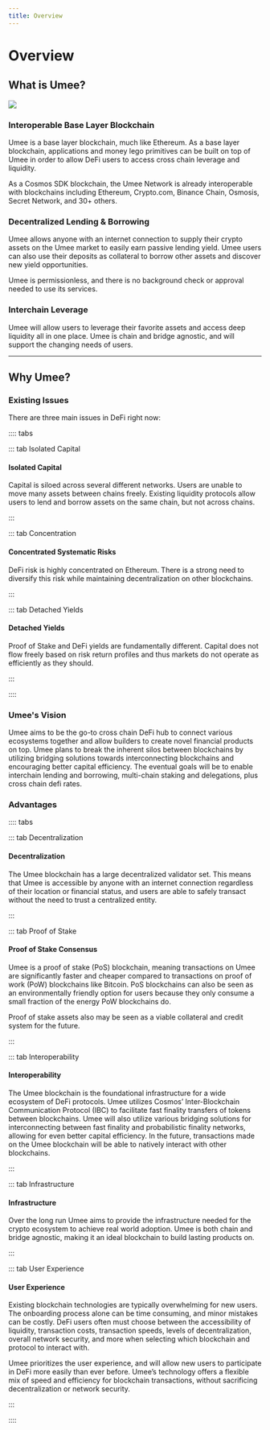 ```yaml
---
title: Overview
---
```


# Overview

## What is Umee?
![](/bg/what-is-umee.png)

### Interoperable Base Layer Blockchain

Umee is a base layer blockchain, much like Ethereum. As a base layer blockchain, applications and money lego primitives can be built on top of Umee in order to allow DeFi users to access cross chain leverage and liquidity.

As a Cosmos SDK blockchain, the Umee Network is already interoperable with blockchains including Ethereum, Crypto.com, Binance Chain, Osmosis, Secret Network, and 30+ others.

### Decentralized Lending & Borrowing

Umee allows anyone with an internet connection to supply their crypto assets on the Umee market to easily earn passive lending yield. Umee users can also use their deposits as collateral to borrow other assets and discover new yield opportunities.

Umee is permissionless, and there is no background check or approval needed to use its services.

### Interchain Leverage
Umee will allow users to leverage their favorite assets and access deep liquidity all in one place. Umee is chain and bridge agnostic, and will support the changing needs of users.

****

## Why Umee?

### Existing Issues
There are three main issues in DeFi right now:

:::: tabs

::: tab Isolated Capital

#### Isolated Capital

Capital is siloed across several different networks. Users are unable to move many assets between chains freely. Existing liquidity protocols allow users to lend and borrow assets on the same chain, but not across chains.

:::

::: tab Concentration

#### Concentrated Systematic Risks

DeFi risk is highly concentrated on Ethereum. There is a strong need to diversify this risk while maintaining decentralization on other blockchains.

:::

::: tab Detached Yields

#### Detached Yields

Proof of Stake and DeFi yields are fundamentally different. Capital does not flow freely based on risk return profiles and thus markets do not operate as efficiently as they should.

:::

::::

### Umee's Vision

Umee aims to be the go-to cross chain DeFi hub to connect various ecosystems together and allow builders to create novel financial products on top. Umee plans to break the inherent silos between blockchains by utilizing bridging solutions towards interconnecting blockchains and encouraging better capital efficiency. The eventual goals will be to enable interchain lending and borrowing, multi-chain staking and delegations, plus cross chain defi rates.

### Advantages

:::: tabs

::: tab Decentralization

#### Decentralization

The Umee blockchain has a large decentralized validator set. This means that Umee is accessible by anyone with an internet connection regardless of their location or financial status, and users are able to safely transact without the need to trust a centralized entity.

:::

::: tab Proof of Stake

#### Proof of Stake Consensus

Umee is a proof of stake (PoS) blockchain, meaning transactions on Umee are significantly faster and cheaper compared to transactions on proof of work (PoW) blockchains like Bitcoin. PoS blockchains can also be seen as an environmentally friendly option for users because they only consume a small fraction of the energy PoW blockchains do.

Proof of stake assets also may be seen as a viable collateral and credit system for the future.

:::

::: tab Interoperability

#### Interoperability

The Umee blockchain is the foundational infrastructure for a wide ecosystem of DeFi protocols. Umee utilizes Cosmos’ Inter-Blockchain Communication Protocol (IBC) to facilitate fast finality transfers of tokens between blockchains. Umee will also utilize various bridging solutions for interconnecting between fast finality and probabilistic finality networks, allowing for even better capital efficiency. In the future, transactions made on the Umee blockchain will be able to natively interact with other blockchains.

:::

::: tab Infrastructure

#### Infrastructure

Over the long run Umee aims to provide the infrastructure needed for the crypto ecosystem to achieve real world adoption. Umee is both chain and bridge agnostic, making it an ideal blockchain to build lasting products on.

:::

::: tab User Experience

#### User Experience

Existing blockchain technologies are typically overwhelming for new users. The onboarding process alone can be time consuming, and minor mistakes can be costly. DeFi users often must choose between the accessibility of liquidity, transaction costs, transaction speeds, levels of decentralization, overall network security, and more when selecting which blockchain and protocol to interact with.

Umee prioritizes the user experience, and will allow new users to participate in DeFi more easily than ever before. Umee’s technology offers a flexible mix of speed and efficiency for blockchain transactions, without sacrificing decentralization or network security.

:::

::::
